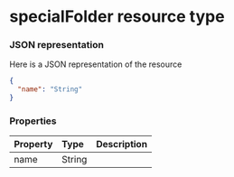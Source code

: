 # specialFolder resource type



### JSON representation

Here is a JSON representation of the resource

```json
{
  "name": "String"
}

```
### Properties
| Property	   | Type	|Description|
|:---------------|:--------|:----------|
|name|String||

<!-- uuid: 0a7d6675-3d2a-4f3a-9045-9614172273fc
2015-10-09 17:20:42 UTC -->